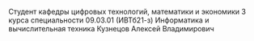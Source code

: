 Студент кафедры цифровых технологий,
математики и экономики
3 курса специальности 09.03.01 (ИВТб21-з)
Информатика и вычислительная техника
Кузнецов Алексей Владимирович